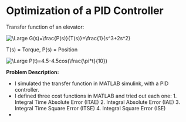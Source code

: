 # Optimization of a PID Controller
Transfer function of an elevator:

![\Large G(s)=\frac{P(s)}{T(s)}=\frac{1}{s^3+2s^2}](https://latex.codecogs.com/svg.latex?\Large&space;G(s)=\frac{P(s)}{T(s)}=\frac{1}{s^3+2s^2+11s}) 

T(s) = Torque, P(s) = Position

![\Large P(t)=4.5-4.5cos(\frac{\pi*t}{10})](https://latex.codecogs.com/svg.latex?\Large&space;P(t)=4.5-4.5cos(\frac{\pi*t}{10})) 

**Problem Description:**
* I simulated the transfer function in MATLAB simulink, with a PID controller.
* I defined three cost functions in MATLAB and tried out each one: 1. Integral Time Absolute Error (ITAE) 2. Integral Absolute Error (IAE) 3. Integral Time Square Error (ITSE) 4. Integral Square Error (ISE)
* 

